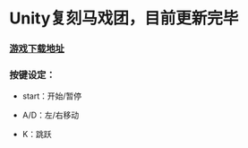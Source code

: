 # Unity复刻马戏团，目前更新完毕

### [游戏下载地址](https://pan.baidu.com/s/1hfpjYiluI38oOXynGqMQoA?pwd=h0y7)

### 按键设定：

* start：开始/暂停

* A/D：左/右移动

* K：跳跃